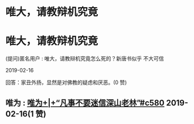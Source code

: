 # 唯大，请教辩机究竟

# 唯大，请教辩机究竟

(提问)匿名用户 : 唯大，请教辩机究竟怎么死的？新唐书似乎 不大可信

2019-02-16

回答：家丑外扬，显然是对佛教的疑虑和厌恶。(0 赞)

## 唯为 : [唯为](https://mp.weixin.qq.com/s/nBvUd0TabXVm9jykjMACXA)[+|+“](https://mp.weixin.qq.com/s/nBvUd0TabXVm9jykjMACXA)[凡事不要迷信深山老林](https://mp.weixin.qq.com/s/nBvUd0TabXVm9jykjMACXA)[”#c580](https://mp.weixin.qq.com/s/nBvUd0TabXVm9jykjMACXA) 2019-02-16(1 赞)